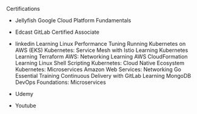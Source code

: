 
Certifications

- Jellyfish
Google Cloud Platform Fundamentals

- Edcast
GitLab Certified Associate 


- linkedin Learning
Linux Performance Tuning
Running Kubernetes on AWS (EKS) 
Kubernetes: Service Mesh with Istio
Learning Kubernetes
Learning Terraform
AWS: Networking
Learning AWS CloudFormation
Learning Linux Shell Scripting
Kubernetes: Cloud Native Ecosystem
Kubernetes: Microservices
Amazon Web Services: Networking
Go Essential Training
Continuous Delivery with GitLab
Learning MongoDB
DevOps Foundations: Microservices

- Udemy

- Youtube

